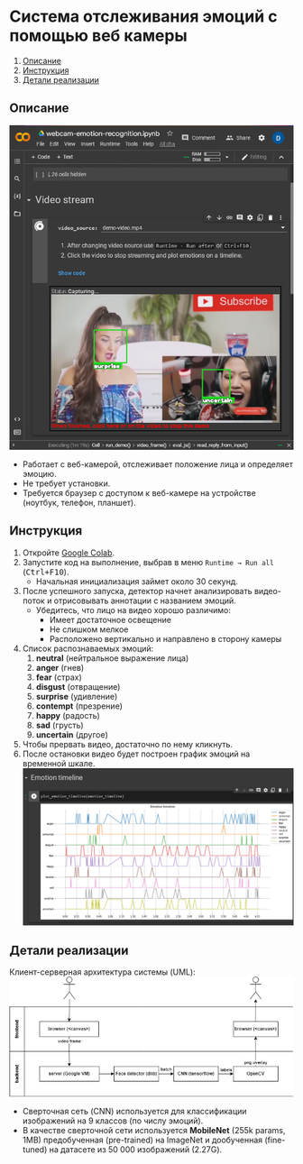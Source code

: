 # Система отслеживания эмоций с помощью веб камеры

1. [Описание](#Описание)
1. [Инструкция](#Инструкция)
1. [Детали реализации](#Детали-реализации)

## Описание

![screenshot-google-colab](images/image-20220831121615589.png)

* Работает с веб-камерой, отслеживает положение лица и определяет эмоцию.
* Не требует установки.
* Требуется браузер с доступом к веб-камере на устройстве (ноутбук, телефон, планшет).

## Инструкция

1. Откройте [Google Colab](https://colab.research.google.com/drive/1cvAZvsXXbZHi--QFNJDfTJEGB1JapKvo?usp=sharing).
1. Запустите код на выполнение, выбрав в меню `Runtime → Run all` (<kbd>Ctrl+F10</kbd>).
   * Начальная инициализация займет около 30 секунд.
1. После успешного запуска, детектор начнет анализировать видео-поток и отрисовывать аннотации с названием эмоций.
   * Убедитесь, что лицо на видео хорошо различимо:
     * Имеет достаточное освещение
     * Не слишком мелкое
     * Расположено вертикально и направлено в сторону камеры
1. Список распознаваемых эмоций:
   1. **neutral** (нейтральное выражение лица)
   1. **anger** (гнев)
   1. **fear** (страх)
   1. **disgust** (отвращение)
   1. **surprise** (удивление)
   1. **contempt** (презрение)
   1. **happy** (радость)
   1. **sad** (грусть)
   1. **uncertain** (другое)
2. Чтобы прервать видео, достаточно по нему кликнуть.
3. После остановки видео будет построен график эмоций на временной шкале.
    ![plot-emotions-timeline](images/image-20220831122753508.png)

## Детали реализации

Клиент-серверная архитектура системы (UML):
![scheme-client-server](images/emotion-recognition-scheme.drawio.png)

- Сверточная сеть (CNN) используется для классификации изображений на 9 классов (по числу эмоций).
- В качестве сверточной сети используется **MobileNet** (255k params, 1MB) предобученная (pre-trained) на ImageNet и дообученная (fine-tuned) на датасете из 50 000 изображений (2.27G).

